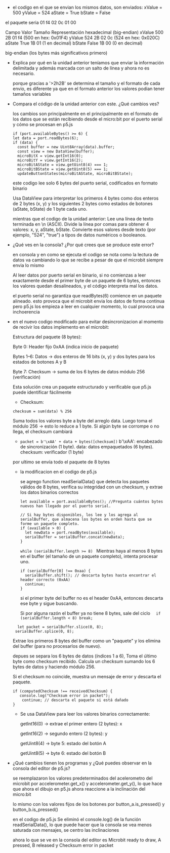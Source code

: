 - el codigo en el que se envian los mismos datos, son enviados:
xValue = 500 
yValue = 524 
aState = True 
bState = False

el paquete seria 01 f4 02 0c 01 00

Campo	   Valor	   Tamaño   	Representación hexadecimal (big-endian)
xValue	   500   	2B	   01 f4 (500 en hex: 0x01F4)
yValue	   524   	2B	   02 0c (524 en hex: 0x020C)
aState	   True	   1B	   01 (1 en decimal)
bState	   False   	1B	   00 (0 en decimal)

 big-endian (los bytes más significativos primero)

- Explica por qué en la unidad anterior teníamos que enviar la información delimitada y además marcada con un salto de línea y
  ahora no es necesario.

  porque gracias a '>2h2B' se determina el tamaño y el formato de cada envio, es diferente ya que en el formato anterior los valores podian
  tener tamaños variables

- Compara el código de la unidad anterior con este. ¿Qué cambios ves?

  los cambios son principalmente en el principalmente en el formato de los datos que se están recibiendo desde el micro:bit por el puerto
  serial y cómo se procesan en p5.js

  ```
  if (port.availableBytes() >= 6) {
  let data = port.readBytes(6);
  if (data) {
    const buffer = new Uint8Array(data).buffer;
    const view = new DataView(buffer);
    microBitX = view.getInt16(0);
    microBitY = view.getInt16(2);
    microBitAState = view.getUint8(4) === 1;
    microBitBState = view.getUint8(5) === 1;
    updateButtonStates(microBitAState, microBitBState);

  ```
  este codigo lee solo 6 bytes del puerto serial, codificados en formato binario

  Usa DataView para interpretar los primeros 4 bytes como dos enteros de 2 bytes (x, y) y los siguientes 2 bytes como estados de
  botones (aState, bState) de 1 byte cada uno.

  mientras que el codigo de la unidad anterior: Lee una línea de texto terminada en \n (ASCII). Divide la línea por comas para obtener
  4 valores: x, y, aState, bState. Convierte esos valores desde texto (por ejemplo, "524", "true") a tipos de datos numéricos o booleanos.

- ¿Qué ves en la consola? ¿Por qué crees que se produce este error?

  en consola y en como se ejecuta el codigo se nota como la lectura de datos va cambiando lo que se recibe a pesar de que el microbit
   siempre envia lo mismo

  Al leer datos por puerto serial en binario, si no comienzas a leer exactamente desde el primer byte de un paquete de 6 bytes,
  entonces los valores quedan desalineados, y el código interpreta mal los datos.

  el puerto serial no garantiza que readBytes(6) comience en un paquete alineado. esto provoca que el microbit envia los datos de forma
  continua pero p5.js los empieza a leer en cualquier momento, lo cual provoca una inchoerencia

- en el nuevo codigo modificado para evitar desincronizacion al momento de recivir los datos implemento en el microbit:

  Estructura del paquete (8 bytes):

  Byte 0: Header fijo 0xAA (indica inicio de paquete)

  Bytes 1–6: Datos → dos enteros de 16 bits (x, y) y dos bytes para los estados de botones A y B
 
  Byte 7: Checksum → suma de los 6 bytes de datos módulo 256 (verificación)

  Esta solución crea un paquete estructurado y verificable que p5.js puede identificar fácilmente

   - Checksum:
  
   ``checksum = sum(data) % 256``
  
     Suma todos los valores byte a byte del arreglo data. Luego toma el módulo 256 → esto lo reduce a 1 byte. Si algún byte se corrompe
     o no llega, el checksum cambiará

   -  ``packet = b'\xAA' + data + bytes([checksum])``
      b'\xAA': encabezado de sincronización (1 byte). data: datos empaquetados (6 bytes). checksum: verificador (1 byte)

  por ultimo se envía todo el paquete de 8 bytes

  - la modificacion en el codigo de p5.js

    se agrego function readSerialData() que detecta los paquetes válidos de 8 bytes, verifica su integridad con un checksum, y extrae
    los datos binarios correctos

    ```
    let available = port.availableBytes(); //Pregunta cuántos bytes nuevos han llegado por el puerto serial.

    // Si hay bytes disponibles, los lee y los agrega al serialBuffer, que almacena los bytes en orden hasta que se forme un paquete completo.
    if (available > 0) {
      let newData = port.readBytes(available);
      serialBuffer = serialBuffer.concat(newData);
    }
    ```
    ``while (serialBuffer.length >= 8) `` Mientras haya al menos 8 bytes en el buffer (el tamaño de un paquete completo), intenta procesar
     uno.
  
    ```
    if (serialBuffer[0] !== 0xaa) {
      serialBuffer.shift(); // descarta bytes hasta encontrar el header correcto (0xAA)
      continue;
    }
    ```
    si el primer byte del buffer no es el header 0xAA, entonces descarta ese byte y sigue buscando.

    Si por alguna razón el buffer ya no tiene 8 bytes, sale del ciclo ``  if (serialBuffer.length < 8) break;``
  
   ```
     let packet = serialBuffer.slice(0, 8);
    serialBuffer.splice(0, 8);
   ```
   Extrae los primeros 8 bytes del buffer como un "paquete" y los elimina del buffer (para no procesarlos de nuevo).

   depues se separa los 6 bytes de datos (índices 1 a 6), Toma el último byte como checksum recibido. Calcula un checksum sumando 
   los 6 bytes de datos y haciendo módulo 256.

   Si el checksum no coincide, muestra un mensaje de error y descarta el paquete. 
   ```
   if (computedChecksum !== receivedChecksum) {
      console.log("Checksum error in packet");
       continue; // descarta el paquete si está dañado
   }
   ```
   - Se usa DataView para leer los valores binarios correctamente:

     getInt16(0) → extrae el primer entero (2 bytes): x

     getInt16(2) → segundo entero (2 bytes): y

     getUint8(4) → byte 5: estado del botón A

     getUint8(5) → byte 6: estado del botón B


- ¿Qué cambios tienen los programas y ¿Qué puedes observar en la consola del editor de p5.js?

  se reemplazaron los valores predeterminados del acelerometro del microbit por accelerometer.get_x() y accelerometer.get_y(), lo que
   hace que ahora el dibujo en p5.js ahora reaccione a la inclinación del micro:bit

  lo mismo con los valores fijos de los botones por button_a.is_pressed() y button_b.is_pressed()

  en el codigo de p5.js Se eliminó el console.log() de la función readSerialData(), lo que puede hacer que la consola se
  vea menos saturada con mensajes, se centro las inclinaciones

  ahora lo que se ve en la consola del editor es Microbit ready to draw, A pressed, B released y Checksum error in packet









